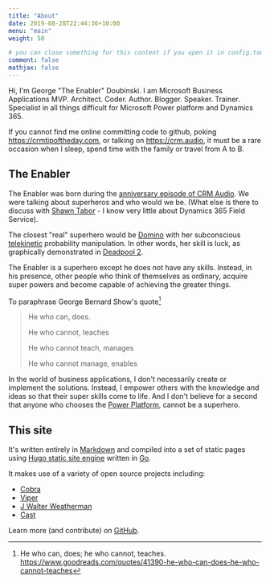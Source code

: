 ```yaml
---
title: "About"
date: 2019-08-28T22:44:36+10:00
menu: "main"
weight: 50

# you can close something for this content if you open it in config.toml.
comment: false
mathjax: false
---
```


Hi, I'm George "The Enabler" Doubinski. I am Microsoft Business Applications MVP. Architect. Coder. Author. Blogger. Speaker. Trainer. Specialist in all things difficult for Microsoft Power platform and Dynamics 365.

If you cannot find me online committing code to github, poking https://crmtipoftheday.com, or talking on https://crm.audio, it must be a rare occasion when I sleep, spend time with the family or travel from A to B.  

## The Enabler

The Enabler was born during the [anniversary episode of CRM Audio](https://crm.audio/crm-audio-100-the-enabler/). We were talking about superheros and who would we be. (What else is there to discuss with [Shawn Tabor](https://twitter.com/crmhobbit) - I know very little about Dynamics 365 Field Service). 

The closest "real" superhero would be [Domino](https://en.wikipedia.org/wiki/Domino_(comics)) with her subconscious [telekinetic](https://en.wikipedia.org/wiki/Telekinesis) probability manipulation. In other words, her skill is luck, as graphically demonstrated in [Deadpool 2](https://en.wikipedia.org/wiki/Deadpool_2).

The Enabler is a superhero except he does not have any skills. Instead, in his presence, other people who think of themselves as ordinary, acquire super powers and become capable of achieving the greater things.

To paraphrase George Bernard Show's quote[^1]

> He who can, does. 
>
> He who cannot, teaches
>
> He who cannot teach, manages
>
> He who cannot manage, enables

In the world of business applications, I don't necessarily create or implement the solutions. Instead, I empower others with the knowledge and ideas so that their super skills come to life. And I don't believe for a second that anyone who chooses the [Power Platform](https://powerplatform.microsoft.com/), cannot be a superhero.

## This site

It's written entirely in [Markdown](https://en.wikipedia.org/wiki/Markdown) and compiled into a set of static pages using [Hugo static site engine](https://gohugo.io/) written in [Go](https://golang.org/).


It makes use of a variety of open source projects including:

* [Cobra](https://github.com/spf13/cobra)
* [Viper](https://github.com/spf13/viper)
* [J Walter Weatherman](https://github.com/spf13/jWalterWeatherman)
* [Cast](https://github.com/spf13/cast)

Learn more (and contribute) on [GitHub](https://github.com/gohugoio).

[^1]:He who can, does; he who cannot, teaches. https://www.goodreads.com/quotes/41390-he-who-can-does-he-who-cannot-teaches